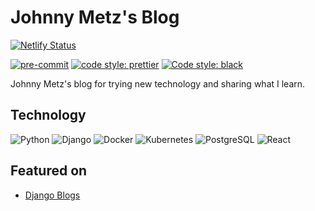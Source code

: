 # Johnny Metz's Blog

[![Netlify Status](https://api.netlify.com/api/v1/badges/e8388a98-1533-45ac-b67b-e33c2dfc965b/deploy-status)](https://app.netlify.com/sites/johnny-metz/deploys)

[![pre-commit](https://img.shields.io/badge/pre--commit-enabled-brightgreen?logo=pre-commit&style=for-the-badge)](https://github.com/pre-commit/pre-commit)
[![code style: prettier](https://img.shields.io/badge/code_style-prettier-ff69b4.svg?style=for-the-badge)](https://github.com/prettier/prettier)
[![Code style: black](https://img.shields.io/badge/code%20style-black-000000.svg?style=for-the-badge)](https://github.com/psf/black)

Johnny Metz's blog for trying new technology and sharing what I learn.

## Technology

![Python](https://img.shields.io/badge/-Python-FFD43B?logo=Python&style=for-the-badge)
![Django](https://img.shields.io/badge/-Django-092E20?logo=Django&style=for-the-badge)
![Docker](https://img.shields.io/badge/docker%20-%230db7ed.svg?logo=docker&logoColor=white&style=for-the-badge)
![Kubernetes](https://img.shields.io/badge/-Kubernetes-white?logo=Kubernetes&style=for-the-badge)
![PostgreSQL](https://img.shields.io/badge/postgres-black?logo=postgresql&style=for-the-badge)
![React](https://img.shields.io/badge/react%20-%2320232a.svg?logo=react&style=for-the-badge)

## Featured on

- [Django Blogs](https://djangoblogs.com/)
